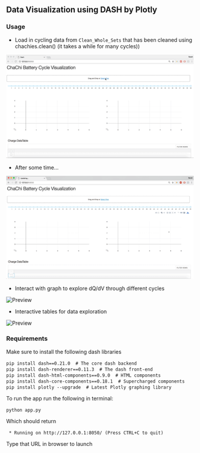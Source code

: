 ## Data Visualization using DASH by Plotly 

### Usage
- Load in cycling data from ```Clean_Whole_Sets``` that has been cleaned using chachies.clean() (it takes a while for many cycles)) 


![Preview](images/gif1_loaddata.gif)  

- After some time...  

![Preview](images/gif2_loaddata.gif)  

- Interact with graph to explore dQ/dV through different cycles   

![Preview](imagesgif3_interactivegraph.gif)  

- Interactive tables for data exploration   

![Preview](images/gif4_interactivetable.gif)  

### Requirements 
Make sure to install the following dash libraries
```
pip install dash==0.21.0  # The core dash backend
pip install dash-renderer==0.11.3  # The dash front-end
pip install dash-html-components==0.9.0  # HTML components
pip install dash-core-components==0.18.1  # Supercharged components
pip install plotly --upgrade  # Latest Plotly graphing library
```

To run the app run the following in terminal:
```
python app.py
```
Which should return
```
 * Running on http://127.0.0.1:8050/ (Press CTRL+C to quit)
```
Type that URL in browser to launch

